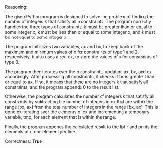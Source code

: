 Reasoning:

The given Python program is designed to solve the problem of finding the number of integers k that satisfy all n constraints. The program correctly handles the three types of constraints: k must be greater than or equal to some integer x, k must be less than or equal to some integer x, and k must be not equal to some integer x.

The program initializes two variables, ax and bx, to keep track of the maximum and minimum values of x for constraints of type 1 and 2, respectively. It also uses a set, cx, to store the values of x for constraints of type 3.

The program then iterates over the n constraints, updating ax, bx, and cx accordingly. After processing all constraints, it checks if bx is greater than or equal to ax. If so, it means that there are no integers k that satisfy all constraints, and the program appends 0 to the result list.

Otherwise, the program calculates the number of integers k that satisfy all constraints by subtracting the number of integers in cx that are within the range [bx, ax] from the total number of integers in the range [bx, ax]. This is done by iterating over the elements of cx and incrementing a temporary variable, tmp, for each element that is within the range.

Finally, the program appends the calculated result to the list r and prints the elements of r, one element per line.

Correctness: **True**